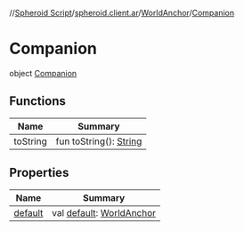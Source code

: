 //[Spheroid Script](../../../index.md)/[spheroid.client.ar](../../index.md)/[WorldAnchor](../index.md)/[Companion](index.md)



# Companion  
 object [Companion](index.md)   


## Functions  
  
|  Name|  Summary| 
|---|---|
| toString| fun toString(): [String](../../../spheroid/-string/index.md)  <br>


## Properties  
  
|  Name|  Summary| 
|---|---|
| [default](index.md#spheroid.client.ar/WorldAnchor.Companion/default/#/PointingToDeclaration/)|  val [default](index.md#spheroid.client.ar/WorldAnchor.Companion/default/#/PointingToDeclaration/): [WorldAnchor](../index.md)   <br>

